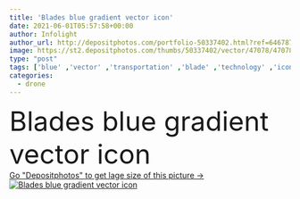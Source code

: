 ```yaml
---
title: 'Blades blue gradient vector icon'
date: 2021-06-01T05:57:58+00:00
author: Infolight
author_url: http://depositphotos.com/portfolio-50337402.html?ref=64678756
image: https://st2.depositphotos.com/thumbs/50337402/vector/47078/470789022/api_thumb_450.jpg?forcejpeg=true
type: "post"
tags: ['blue' ,'vector' ,'transportation' ,'blade' ,'technology' ,'icon' ,'electronics' ,'blades' ,'gradient' ,'fly' ,'propeller' ,'helicopter' ,'airplane' ,'logo' ,'aviation' ,'eps' ,'premium' ,'drone' ]
categories: 
  - drone
---
```

<div aling="center">
            <font size="60"> Blades blue gradient vector icon</font>   
</div>
<div>
    <a href='https://depositphotos.com/470789022/stock-illustration-blades-blue-gradient-vector-icon.html?ref=64678756' target=_blank > Go "Depositphotos" to get lage size of this picture ->
        <img href='https://depositphotos.com/470789022/stock-illustration-blades-blue-gradient-vector-icon.html?ref=64678756' src='https://st2.depositphotos.com/50337402/47078/v/950/depositphotos_470789022-stock-illustration-blades-blue-gradient-vector-icon.jpg?forcejpeg=true' alt='Blades blue gradient vector icon' >
    </a>
</div>
